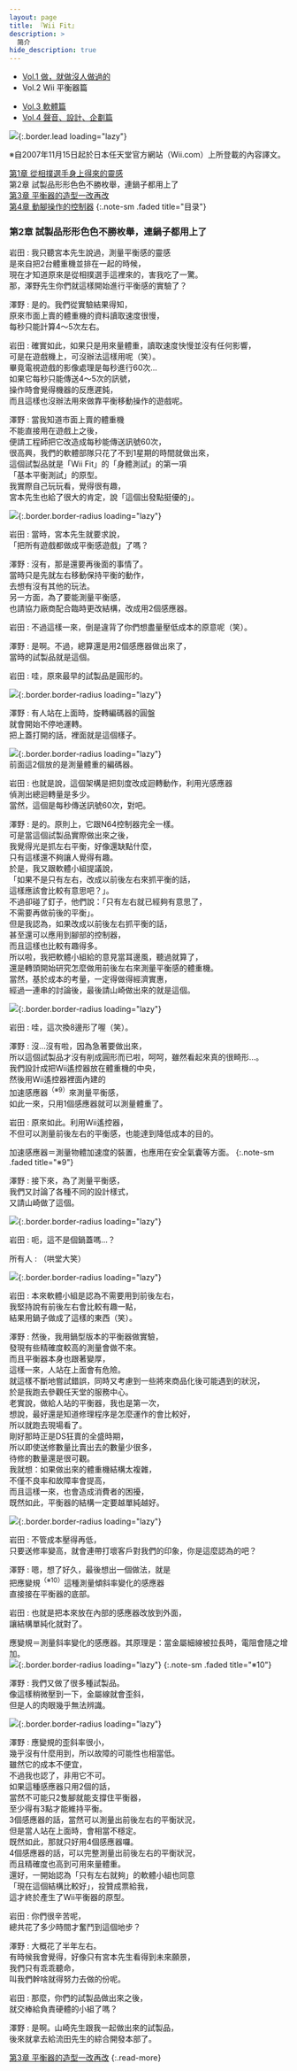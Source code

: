 ```yaml
---
layout: page
title: 『Wii Fit』 
description: >
  简介
hide_description: true
---
```


<nav class="pagination heading clearfix" role="navigation">
  <ul>
    <li class="pagination-item">
      <a href="../../vol1/1/">
        Vol.1 做，就做沒人做過的
      </a>
    </li>
    <li class="pagination-item">
      <a style="background-color:rgba(225,224,224,0.3);">
        Vol.2 Wii 平衡器篇
      </a>
    </li>
  </ul>
  <ul>
    <li class="pagination-item">
      <a href="../../vol3/1/">
        Vol.3 軟體篇
      </a>
    </li>
    <li class="pagination-item">
      <a href="../../vol4/1/">
        Vol.4 聲音、設計、企劃篇
      </a>
    </li>
  </ul>
</nav>

![](/others/interviews/cht-tw/wii/wiifit/vol2/img/wiifit_crv_vol2_11.jpg){:.border.lead loading="lazy"}

※自2007年11月15日起於日本任天堂官方網站（Wii.com）上所登載的內容譯文。

[第1章 從相撲選手身上得來的靈感](1.md)<br>
第2章 試製品形形色色不勝枚舉，連鍋子都用上了<br>
[第3章 平衡器的造型一改再改](3.md)<br>
[第4章 動腳操作的控制器](4.md)
{:.note-sm .faded title="目录"}

### 第2章 試製品形形色色不勝枚舉，連鍋子都用上了

岩田
: 我只聽宮本先生說過，測量平衡感的靈感<br>是來自把2台體重機並排在一起的時候，<br>現在才知道原來是從相撲選手這裡來的，害我吃了一驚。<br>那，澤野先生你們就這樣開始進行平衡感的實驗了？

澤野
: 是的。我們從實驗結果得知，<br>原來市面上賣的體重機的資料讀取速度很慢，<br>每秒只能計算4～5次左右。 

岩田
: 確實如此，如果只是用來量體重，讀取速度快慢並沒有任何影響，<br>可是在遊戲機上，可沒辦法這樣用呢（笑）。<br>畢竟電視遊戲的影像處理是每秒進行60次…<br>如果它每秒只能傳送4～5次的訊號，<br>操作時會覺得機器的反應遲鈍，<br>而且這樣也沒辦法用來做靠平衡移動操作的遊戲呢。

澤野
: 當我知道市面上賣的體重機<br>不能直接用在遊戲上之後，<br>便請工程師把它改造成每秒能傳送訊號60次，<br>很高興，我們的軟體部隊只花了不到1星期的時間就做出來，<br>這個試製品就是「Wii Fit」的「身體測試」的第一項<br>「基本平衡測試」的原型。<br>我實際自己玩玩看，覺得很有趣，<br>宮本先生也給了很大的肯定，說「這個出發點挺優的」。

![](/others/interviews/cht-tw/wii/wiifit/vol2/img/wiifit_vol2_06.jpg){:.border.border-radius loading="lazy"}

岩田
: 當時，宮本先生就要求說，<br>「把所有遊戲都做成平衡感遊戲」了嗎？

澤野
: 沒有，那是還要再後面的事情了。<br>當時只是先就左右移動保持平衡的動作，<br>去想有沒有其他的玩法。<br>另一方面，為了要能測量平衡感，<br>也請協力廠商配合臨時更改結構，改成用2個感應器。

岩田
: 不過這樣一來，倒是違背了你們想盡量壓低成本的原意呢（笑）。

澤野
: 是啊。不過，總算還是用2個感應器做出來了，<br>當時的試製品就是這個。

岩田
: 哇，原來最早的試製品是圓形的。

![](/others/interviews/cht-tw/wii/wiifit/vol2/img/wiifit_vol2_07.jpg){:.border.border-radius loading="lazy"}

澤野
: 有人站在上面時，旋轉編碼器的圓盤<br>就會開始不停地運轉。<br>把上蓋打開的話，裡面就是這個樣子。

![](/others/interviews/cht-tw/wii/wiifit/vol2/img/wiifit_vol2_08.jpg){:.border.border-radius loading="lazy"}<br>
前面這2個放的是測量體重的編碼器。

岩田
: 也就是說，這個架構是把刻度改成迴轉動作，利用光感應器<br>偵測出總迴轉量是多少。<br>當然，這個是每秒傳送訊號60次，對吧。

澤野
: 是的。原則上，它跟N64控制器完全一樣。<br>可是當這個試製品實際做出來之後，<br>我覺得光是抓左右平衡，好像還缺點什麼，<br>只有這樣還不夠讓人覺得有趣。<br>於是，我又跟軟體小組提議說，<br>「如果不是只有左右，改成以前後左右來抓平衡的話，<br>這樣應該會比較有意思吧？」。<br>不過卻碰了釘子，他們說：「只有左右就已經夠有意思了，<br>不需要再做前後的平衡」。<br>但是我認為，如果改成以前後左右抓平衡的話，<br>甚至還可以應用到腳部的控制器，<br>而且這樣也比較有趣得多。<br>所以啦，我把軟體小組給的意見當耳邊風，聽過就算了，<br>還是轉頭開始研究怎麼做用前後左右來測量平衡感的體重機。<br>當然，基於成本的考量，一定得做得經濟實惠，<br>經過一連串的討論後，最後請山崎做出來的就是這個。

![](/others/interviews/cht-tw/wii/wiifit/vol2/img/wiifit_vol2_09.jpg){:.border.border-radius loading="lazy"}

岩田
: 哇，這次換8邊形了喔（笑）。

澤野
: 沒…沒有啦，因為急著要做出來，<br>所以這個試製品才沒有削成圓形而已啦，呵呵，雖然看起來真的很畸形…。<br>我們設計成把Wii遙控器放在體重機的中央，<br>然後用Wii遙控器裡面內建的<br>加速感應器<sup>（※9）</sup>來測量平衡感，<br>如此一來，只用1個感應器就可以測量體重了。

岩田
: 原來如此。利用Wii遙控器，<br>不但可以測量前後左右的平衡感，也能達到降低成本的目的。

加速感應器＝測量物體加速度的裝置，也應用在安全氣囊等方面。
{:.note-sm .faded title="※9"}

澤野
: 接下來，為了測量平衡感，<br>我們又討論了各種不同的設計樣式，<br>又請山崎做了這個。

![](/others/interviews/cht-tw/wii/wiifit/vol2/img/wiifit_vol2_10.jpg){:.border.border-radius loading="lazy"}

岩田
: 呃，這不是個鍋蓋嗎…？

所有人
: （哄堂大笑）

![](/others/interviews/cht-tw/wii/wiifit/vol2/img/wiifit_vol2_11.jpg){:.border.border-radius loading="lazy"}

岩田
: 本來軟體小組是認為不需要用到前後左右，<br>我堅持說有前後左右會比較有趣一點，<br>結果用鍋子做成了這樣的東西（笑）。

澤野
: 然後，我用鍋型版本的平衡器做實驗，<br>發現有些精確度較高的測量會做不來。<br>而且平衡器本身也跟著變厚，<br>這樣一來，人站在上面會有危險。<br>就這樣不斷地嘗試錯誤，同時又考慮到一些將來商品化後可能遇到的狀況，<br>於是我跑去參觀任天堂的服務中心。<br>老實說，做給人站的平衡器，我也是第一次，<br>想說，最好還是知道修理程序是怎麼運作的會比較好，<br>所以就跑去現場看了。<br>剛好那時正是DS狂賣的全盛時期，<br>所以即使送修數量比賣出去的數量少很多，<br>待修的數量還是很可觀。<br>我就想：如果做出來的體重機結構太複雜，<br>不僅不良率和故障率會提高，<br>而且這樣一來，也會造成消費者的困擾，<br>既然如此，平衡器的結構一定要越單純越好。

![](/others/interviews/cht-tw/wii/wiifit/vol2/img/wiifit_vol2_12.jpg){:.border.border-radius loading="lazy"}

岩田
: 不管成本壓得再低，<br>只要送修率變高，就會連帶打壞客戶對我們的印象，你是這麼認為的吧？

澤野
: 嗯，想了好久，最後想出一個做法，就是<br>把應變規<sup>（※10）</sup>這種測量傾斜率變化的感應器<br>直接接在平衡器的底部。

岩田
: 也就是把本來放在內部的感應器改放到外面，<br>讓結構單純化就對了。

應變規＝測量斜率變化的感應器。其原理是：當金屬細線被拉長時，電阻會隨之增加。<br>
![](/others/interviews/cht-tw/wii/wiifit/vol2/img/wiifit_vol2_13.jpg){:.border.border-radius loading="lazy"}
{:.note-sm .faded title="※10"}

澤野
: 我們又做了很多種試製品。<br>像這樣稍微壓到一下，金屬線就會歪斜，<br>但是人的肉眼幾乎無法辨識。

![](/others/interviews/cht-tw/wii/wiifit/vol2/img/wiifit_vol2_14.jpg){:.border.border-radius loading="lazy"}

澤野
: 應變規的歪斜率很小，<br>幾乎沒有什麼用到，所以故障的可能性也相當低。<br>雖然它的成本不便宜，<br>不過我也認了，非用它不可。<br>如果這種感應器只用2個的話，<br>當然不可能只2隻腳就能支撐住平衡器，<br>至少得有3點才能維持平衡。<br>3個感應器的話，當然可以測量出前後左右的平衡狀況，<br>但是當人站在上面時，會相當不穩定。<br>既然如此，那就只好用4個感應器囉。<br>4個感應器的話，可以完整測量出前後左右的平衡狀況，<br>而且精確度也高到可用來量體重。<br>還好，一開始認為「只有左右就夠」的軟體小組也同意<br>「現在這個結構比較好」，投贊成票給我，<br>這才終於產生了Wii平衡器的原型。

岩田
: 你們很辛苦呢，<br>總共花了多少時間才奮鬥到這個地步？

澤野
: 大概花了半年左右。<br>有時候我會覺得，好像只有宮本先生看得到未來願景，<br>我們只有乖乖聽命，<br>叫我們幹啥就得努力去做的份呢。

岩田
: 那麼，你們的試製品做出來之後，<br>就交棒給負責硬體的小組了嗎？

澤野
: 是啊。山崎先生跟我一起做出來的試製品，<br>後來就拿去給流田先生的綜合開發本部了。

[第3章 平衡器的造型一改再改](3.md)
{:.read-more}

